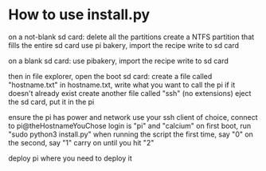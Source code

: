 # How to use install.py

on a not-blank sd card:
	delete all the partitions
	create a NTFS partition that fills the entire sd card
	use pi bakery, import the recipe
	write to sd card

on a blank sd card:
	use pibakery, import the recipe
	write to sd card

then in file explorer, open the boot sd card:
	create a file called "hostname.txt"
	in hostname.txt, write what you want to call the pi
	if it doesn't already exist create another file called "ssh" (no extensions)
	eject the sd card, put it in the pi

ensure the pi has power and network
use your ssh client of choice, connect to pi@theHostnameYouChose
login is "pi" and "calcium"
on first boot, run "sudo python3 install.py"
when running the script the first time, say "0"
on the second, say "1"
carry on until you hit "2"

deploy pi where you need to deploy it